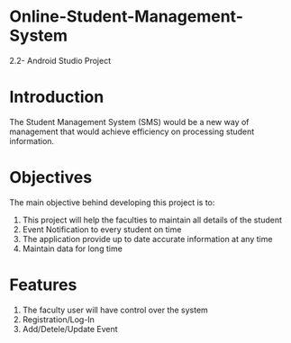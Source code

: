 # Online-Student-Management-System
2.2- Android Studio Project
# **Introduction**
The Student Management System (SMS) would be a new way of management that 
would achieve efficiency on processing student information.
# Objectives
The main objective behind developing this project is to:
 1. This project will help the faculties to maintain all details of the student
 2. Event Notification to every student on time
 3. The application provide up to date accurate information at any time
 4. Maintain data for long time
# Features
 1. The faculty user will have control over the system
 2. Registration/Log-In 
 3. Add/Detele/Update Event

 
